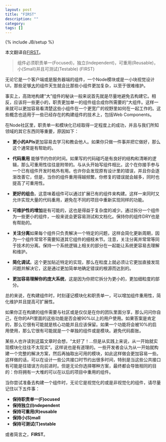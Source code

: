 ```yaml
---
layout: post
title: "FIRST"
description: ""
category: 
tags: []
---
```

{% include JB/setup %}

本文翻译自[FIRST](https://addyosmani.com/first/)。

>组件必须职责单一(Focused)，独立(Independent)，可重用(Reusable)，小(Small)并且可测试(Testable) (FIRST)


无论它是一个客户端或是服务器端的组件，一个Node模块或是一小块视觉设计UI，那些足够[大](http://addyosmani.com/largescalejavascript/)的组件天生就会比那些小组件更加复杂，以至于很难维护。

事实上，高效地构建“大”组件的秘诀一般来说首先就是尽量地避免去构建它。相反，应该将一些更小的，职责更加单一的组件组合成你所需要的“大组件。这样一来就可以更加容易看清楚这些小组件在一个更宽广的视野里如何在一起工作的。这些概念也适用于一些已经存在的构建组件的技术上，包括Web Components。

在Node社区里，职责单一和模块化已经取得一定程度上的成功，并且与我们所知领域的其它东西同等重要，原因如下：

- **更小的APIs**更加容易去学习和教会他人。如果你只做一件事并把它做好，那么这个通常是有帮助的。

- **代码重用** 能够节约你的时间。如果写的代码碰巧是有良好的结构和清晰的逻辑，那么可重用性往往是附带的。与从头开始写组件相比，这个在你接手参与一个已有组件开发时格外有用。也许你会发现原有设计里的错误，并且你会逐渐改善它，但是，当你的组件重用得越频繁，你修复的错误就会越多，同时也提高了可重用性。

- **更好的组合**。这意味着组件可以通过扩展已有的组件来构建。这样一来同时又允许实现大量的代码重用，避免在不同的项目中重新实现同样的功能。

- **可维护性的增加**是有可能的，这也是得益于复杂度的减少。通过拆分一个组件为一些更小的组件，一般来说会更容易测试和文档化。保持你的组件DRY也是有帮助的。

- **关注分离**如果每个组件只负责解决一个特定的问题，这样会简化更新周期，因为一个组件常常不需要知道其它组件的细枝末节。注意，关注分离并常常等同于技术的分离。保持一个系统逻辑上相关的部分在一起能让系统更容易去理解和维护。

- **简化调试**。这个更加贴近特定的实现，那么在粒度上就必须让它更加直接发现问题并解决它，这是通过更加简单地确定错误的根源而达到的。

- **更加容易理解你的庞大系统**，这是因为你把它拆分为更小的，更加细粒度的部分。

总的来说，在构建组件时，时刻谨记模块化和职责单一，可以增加组件重用性，简化维护并且提高可扩展性。

如果你正在构建的组件需要与社区或是仅仅是在你的团队里面分享，那么问问你自己，在你的API里面的这些功能是否会被90%以上的用户使用。如果答案是肯定的，那么它很有可能就是核心功能并且应该保留。如果一个功能将会被10%的启用使用，那么它很有可能就是一个单独的组件或是模块。避免代码膨胀。

某些人也许读到这篇文章时会想，“太好了！...但是从实践上来说，从一开始就实现模块化往往不太现实”。这样说也是有道理的。一些开发者会认为从一开始就构建一个完整的解决方案，然后再抽取出可用的模块，如此这样做会更加容易一些。这样做的话，可以在设计一些公共接口时节约出很多时间，特别是当这些公共接口有可能是往错误方向前进时。但是无论你选择哪种方案，最终都会导致相同的目的：你将拥有一大堆的可以在以后的项目中重用的组件。

当你尝试准备去构建一个组件时，无论它是视觉化的或是非视觉化的组件，请尽量记住以下五件事：

- **保持职责单一(F)ocused**
- **保持独立(I)ndependent**
- **保持可重用(R)eusable**
- **保持小(S)mall**
- **保持可测试(T)estable**

或者简言之，**FIRST**。

